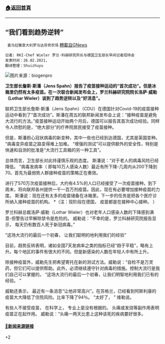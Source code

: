 ###  [:house:返回首頁](https://github.com/ourhimalayas/txt)
---

## “我们看到趋势逆转”
` 喜马拉雅意大利罗马达芬奇农场` [轉載自GNews](https://gnews.org/zh-hans/934932/)

```
记者: RKI-Chef Wieler 罗兰·科赫研究所长与德国卫生部长早间记者招待会
发表时间：26.02.2021,
翻译整理：Shuizhuyu
```


![]()![](https://gnews.org/wp-content/uploads/2021/02/cq5dam.web_.1280.1280.jpeg)图片来源：biogenpro

**卫生部长詹斯·斯潘（Jens Spahn）报告了疫苗接种运动的“首次成功”。但是冰箱里仍然有太多疫苗。在一次联合新闻发布会上，罗兰科赫研究院院长洛萨·威勒（Lothar Wieler）谈到了趋势逆转以及“好消息”。**

联邦卫生部长詹斯·斯潘（Jens Spahn）（CDU）在德国针对Covid-19的疫苗接种运动中看到了“首次成功”。斯潘在周五的联邦新闻发布会上说：“接种疫苗是避免大流行的方法。”疫苗接种运动开始两个月后，德国可以报告其首次成功经验。同样令人欣慰的是，“绝大部分”的疗养院居民接受了疫苗接种。

但是，斯潘担心冠状病毒的新变种，其中一些也已经到达德国，尤其是英国变种。 “病毒变异疫苗之路变得难上加难。 “增强的测试”可以提供额外的安全性，特别是快速和自测的批准是“大流行工具箱的另一种工具”。

总体而言，卫生部长对此持谨慎乐观的态度。 斯潘说：“对于老人的病毒风险已经降低。 ”病毒发病率（ 即每10万人感染人数）最近有所下降-几周内从200下降到70。首先为最弱势人群接种疫苗的策略正在奏效。

进行了570万次疫苗接种后，大约有4.5%的人口已经接受了一次疫苗接种。到下周末，将向联邦各州提供一千一百万剂疫苗。因此，现在有必要增加接种疫苗的力度。 斯潘说：现在还有太多的疫苗储备在冰箱里。下一步的任务是把各个医疗诊所纳入接种疫苗的机构。 \*（注：现阶段在德国， 疫苗都是在接种中心接种。 ）

罗兰科赫总裁洛萨·威勒（Lothar Wieler）也对老年人口感染人数的下降感到满意-但警告过早解除禁令是危险的。 威勒说：“不幸的是，罗兰科赫研究院报告显示， 每天仍有数百人死于新冠病毒。”

“这场大流行的最后一个初春， 让我们聪明的地利用我们的经验”

目前，趋势反转表明，诸如全国7天发病率之类的指标已经“趋于平稳”，略有上升。每个地区的事件有很大的不同。但是新感染的人数在年轻人中有所上升。

除接种疫苗外，威勒先生把希望寄托在新的测试方法。威勒说：“自检不是万灵药，但它们可以提供帮助。此外，必须继续遵守针对病毒的措施。控制大流行是我们自己可以掌握的。 “这场大流行的最后一个初春，让我们明智地利用我们已有的经验。 ”

威勒还表示， 最近有一条消息“让他非常高兴”。在苏格兰，已经看到阿斯利康的疫苗大大降低了住院风险。比率下降了94％。 “太好了， ” 维勒说。

有些人不接受疫苗， 在科学上， 专业上是没有根据的。 头痛或发烧等副作用表明疫苗正在起作用。 威勒说：“头痛一两天比患上这种该死的疾病要好很多。

#### [🔗新闻来源链接](https://www.welt.de/politik/deutschland/article227143925/RKI-Chef-Wieler-Wir-sehen-eine-Trendumkehr.html)



+2
